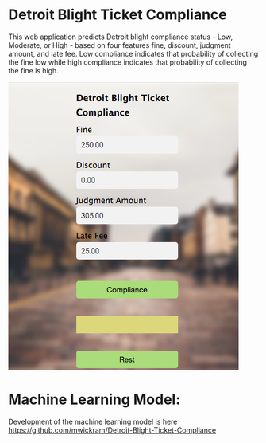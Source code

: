 # Detroit Blight Ticket Compliance

This web application predicts Detroit blight compliance status - Low, Moderate, or High - based on four features fine, discount, judgment amount, and late fee. Low compliance indicates that probability of collecting the fine low while high compliance indicates that probability of collecting the fine is high.

![alt text](/img/blight-ticket-app.png)
    
# Machine Learning Model:

Development of the machine learning model is here
https://github.com/mwickram/Detroit-Blight-Ticket-Compliance